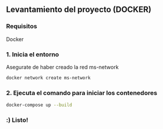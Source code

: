 ## Levantamiento del proyecto (DOCKER)

### Requisitos
Docker 

### 1. Inicia el entorno
Asegurate de haber creado la red ms-network

```bash
docker network create ms-network
```

### 2. Ejecuta el comando para iniciar los contenedores

```bash
docker-compose up --build
```

### :) Listo!

